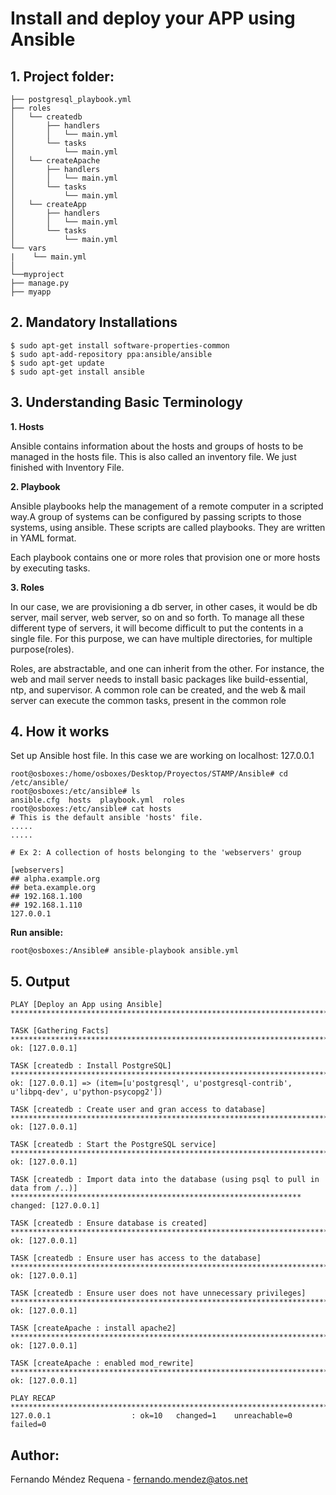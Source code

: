 
# Install and deploy your APP using Ansible


## 1. Project folder:

```
├── postgresql_playbook.yml
├── roles
│   └── createdb
│       ├── handlers
│       │   └── main.yml
│       └── tasks
│           └── main.yml
│   └── createApache
│       ├── handlers
│       │   └── main.yml
│       └── tasks
│           └── main.yml
│   └── createApp
│       ├── handlers
│       │   └── main.yml
│       └── tasks
│           └── main.yml
└── vars
|    └── main.yml
│ 
└──myproject
├── manage.py
├── myapp

```

## 2. Mandatory Installations 

```
$ sudo apt-get install software-properties-common
$ sudo apt-add-repository ppa:ansible/ansible
$ sudo apt-get update
$ sudo apt-get install ansible
```

## 3. Understanding Basic Terminology

**1. Hosts**

Ansible contains information about the hosts and groups of hosts to be managed in the hosts file. This is also called an inventory file. We just finished with Inventory File.


**2. Playbook**

Ansible playbooks help the management of a remote computer in a scripted way.A group of systems can be configured by passing scripts to those systems, using ansible. These scripts are called playbooks. They are written in YAML format.

Each playbook contains one or more roles that provision one or more hosts by executing tasks.


**3. Roles**

In our case, we are provisioning a db server, in other cases, it would be db server, mail server, web server, so on and so forth. To manage all these different type of servers, it will become difficult to put the contents in a single file. For this purpose, we can have multiple directories, for multiple purpose(roles).

Roles, are abstractable, and one can inherit from the other. For instance, the web and mail server needs to install basic packages like build-essential, ntp, and supervisor. A common role can be created, and the web & mail server can execute the common tasks, present in the common role

## 4. How it works


Set up Ansible host file. In this case we are working on localhost: 127.0.0.1

```
root@osboxes:/home/osboxes/Desktop/Proyectos/STAMP/Ansible# cd /etc/ansible/
root@osboxes:/etc/ansible# ls
ansible.cfg  hosts  playbook.yml  roles
root@osboxes:/etc/ansible# cat hosts 
# This is the default ansible 'hosts' file.
.....
.....

# Ex 2: A collection of hosts belonging to the 'webservers' group

[webservers]
## alpha.example.org
## beta.example.org
## 192.168.1.100
## 192.168.1.110
127.0.0.1

```
**Run ansible:**

```
root@osboxes:/Ansible# ansible-playbook ansible.yml

```

## 5. Output

```
PLAY [Deploy an App using Ansible] ********************************************************************************************************************

TASK [Gathering Facts] ********************************************************************************************************************************
ok: [127.0.0.1]

TASK [createdb : Install PostgreSQL] ******************************************************************************************************************
ok: [127.0.0.1] => (item=[u'postgresql', u'postgresql-contrib', u'libpq-dev', u'python-psycopg2'])

TASK [createdb : Create user and gran access to database] *********************************************************************************************
ok: [127.0.0.1]

TASK [createdb : Start the PostgreSQL service] ********************************************************************************************************
ok: [127.0.0.1]

TASK [createdb : Import data into the database (using psql to pull in data from /..)] *****************************************************************
changed: [127.0.0.1]

TASK [createdb : Ensure database is created] **********************************************************************************************************
ok: [127.0.0.1]

TASK [createdb : Ensure user has access to the database] **********************************************************************************************
ok: [127.0.0.1]

TASK [createdb : Ensure user does not have unnecessary privileges] ************************************************************************************
ok: [127.0.0.1]

TASK [createApache : install apache2] *****************************************************************************************************************
ok: [127.0.0.1]

TASK [createApache : enabled mod_rewrite] *************************************************************************************************************
ok: [127.0.0.1]

PLAY RECAP ********************************************************************************************************************************************
127.0.0.1                  : ok=10   changed=1    unreachable=0    failed=0   
```

## Author:

Fernando Méndez Requena - fernando.mendez@atos.net
